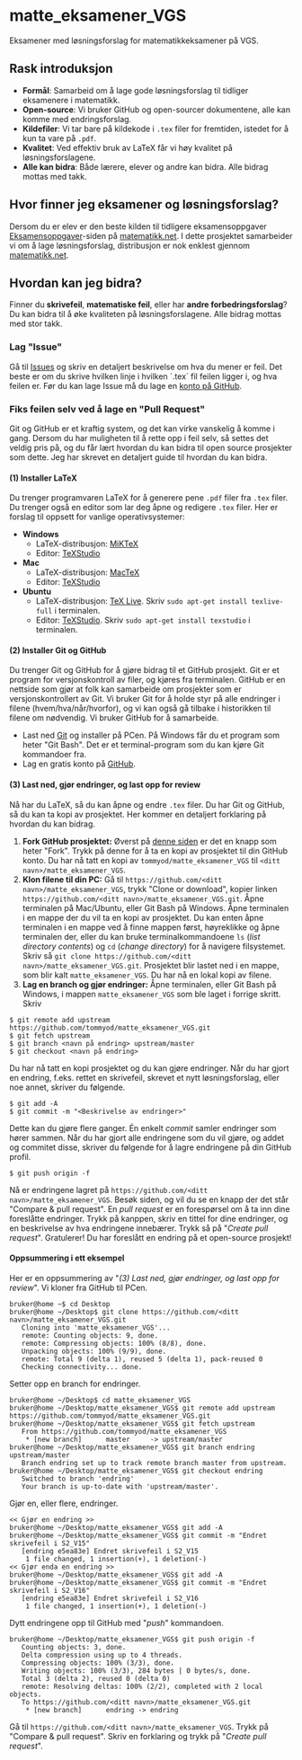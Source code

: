 
# matte_eksamener_VGS
Eksamener med løsningsforslag for matematikkeksamener på VGS.

## Rask introduksjon

- **Formål**: Samarbeid om å lage gode løsningsforslag til tidliger eksamenere i matematikk.
- **Open-source**: Vi bruker GitHub og open-sourcer dokumentene, alle kan komme med endringsforslag.
- **Kildefiler**: Vi tar bare på kildekode i `.tex` filer for fremtiden, istedet for å kun ta vare på `.pdf`.
- **Kvalitet**: Ved effektiv bruk av LaTeX får vi høy kvalitet på løsningsforslagene.
- **Alle kan bidra**: Både lærere, elever og andre kan bidra. Alle bidrag mottas med takk.


## Hvor finner jeg eksamener og løsningsforslag?
Dersom du er elev er den beste kilden til tidligere eksamensoppgaver [Eksamensoppgaver](https://matematikk.net/side/Eksamensoppgaver)-siden på [matematikk.net](https://matematikk.net/). I dette prosjektet samarbeider vi om å lage løsningsforslag, distribusjon er nok enklest gjennom [matematikk.net](https://matematikk.net/).

## Hvordan kan jeg bidra?
Finner du **skrivefeil**, **matematiske feil**, eller har **andre forbedringsforslag**? Du kan bidra til å øke kvaliteten på løsningsforslagene. Alle bidrag mottas med stor takk. 

### Lag "Issue"

Gå til [Issues](https://github.com/tommyod/matte_eksamener_VGS/issues) og skriv en detaljert beskrivelse om hva du mener er feil. Det beste er om du skrive hvilken linje i hvilken ´.tex´ fil feilen ligger i, og hva feilen er. Før du kan lage Issue må du lage en [konto på GitHub](https://github.com/join).

### Fiks feilen selv ved å lage en "Pull Request"
Git og GitHub er et kraftig system, og det kan virke vanskelig å komme i gang. Dersom du har muligheten til å rette opp i feil selv, så settes det veldig pris på, og du får lært hvordan du kan bidra til open source prosjekter som dette. Jeg har skrevet en detaljert guide til hvordan du kan bidra.

#### (1) Installer LaTeX
Du trenger programvaren LaTeX for å generere pene `.pdf` filer fra `.tex` filer. Du trenger også en editor som lar deg åpne og redigere `.tex` filer. Her er forslag til oppsett for vanlige operativsystemer:

- **Windows**
  * LaTeX-distribusjon: [MiKTeX](https://miktex.org/)
  * Editor: [TeXStudio](http://texstudio.sourceforge.net/)
- **Mac**
  * LaTeX-distribusjon: [MacTeX](https://tug.org/mactex/mactex-download.html)
  * Editor: [TeXStudio](http://texstudio.sourceforge.net/)
- **Ubuntu**
  * LaTeX-distribusjon: [TeX Live](https://tug.org/texlive/). Skriv `sudo apt-get install texlive-full` i terminalen.
  * Editor: [TeXStudio](http://texstudio.sourceforge.net/). Skriv `sudo apt-get install texstudio` i terminalen.
  
#### (2) Installer Git og GitHub
Du trenger Git og GitHub for å gjøre bidrag til et GitHub prosjekt. Git er et program for versjonskontroll av filer, og kjøres fra terminalen. GitHub er en nettside som gjør at folk kan samarbeide om prosjekter som er versjonskontrollert av Git. Vi bruker Git for å holde styr på alle endringer i filene (hvem/hva/når/hvorfor), og vi kan også gå tilbake i historikken til filene om nødvendig. Vi bruker GitHub for å samarbeide.
* Last ned [Git](https://git-scm.com/downloads) og installer på PCen. På Windows får du et program som heter "Git Bash". Det er et terminal-program som du kan kjøre Git kommandoer fra.
* Lag en gratis konto på [GitHub](https://github.com/join).

#### (3) Last ned, gjør endringer, og last opp for review
Nå har du LaTeX, så du kan åpne og endre `.tex` filer. Du har Git og GitHub, så du kan ta kopi av prosjektet. Her kommer en detaljert forklaring på hvordan du kan bidrag.

1. **Fork GitHub prosjektet:** Øverst på [denne siden](https://github.com/tommyod/matte_eksamener_VGS) er det en knapp som heter "Fork". Trykk på denne for å ta en kopi av prosjektet til din GitHub konto. Du har nå tatt en kopi av `tommyod/matte_eksamener_VGS` til `<ditt navn>/matte_eksamener_VGS`.
2. **Klon filene til din PC:** Gå til `https://github.com/<ditt navn>/matte_eksamener_VGS`, trykk "Clone or download", kopier linken `https://github.com/<ditt navn>/matte_eksamener_VGS.git`. Åpne terminalen på Mac/Ubuntu, eller Git Bash på Windows. Åpne terminalen i en mappe der du vil ta en kopi av prosjektet. Du kan enten åpne terminalen i en mappe ved å finne mappen først, høyreklikke og åpne terminalen der, eller du kan bruke terminalkommandoene `ls` (*list directory contents*) og `cd` (*change directory*) for å navigere filsystemet. Skriv så `git clone https://github.com/<ditt navn>/matte_eksamener_VGS.git`. Prosjektet blir lastet ned i en mappe, som blir kalt `matte_eksamener_VGS`. Du har nå en lokal kopi av filene.
3. **Lag en branch og gjør endringer:** Åpne terminalen, eller Git Bash på Windows, i mappen    `matte_eksamener_VGS` som ble laget i forrige skritt. Skriv 
  ```
  $ git remote add upstream https://github.com/tommyod/matte_eksamener_VGS.git
  $ git fetch upstream
  $ git branch <navn på endring> upstream/master
  $ git checkout <navn på endring>
  ```
  Du har nå tatt en kopi prosjektet og du kan gjøre endringer. Når du har gjort en endring, f.eks. rettet en skrivefeil, skrevet et nytt løsningsforslag, eller noe annet, skriver du følgende.
```
$ git add -A
$ git commit -m "<Beskrivelse av endringer>"
```
Dette kan du gjøre flere ganger. Én enkelt *commit* samler endringer som hører sammen. Når du har gjort alle endringene som du vil gjøre, og addet og commitet disse, skriver du følgende for å lagre endringene på din GitHub profil.
```
$ git push origin -f
```
Nå er endringene lagret på `https://github.com/<ditt navn>/matte_eksamener_VGS`. Besøk siden, og vil du se en knapp der det står "Compare & pull request". En *pull request* er en forespørsel om å ta inn dine foreslåtte endringer. Trykk på kanppen, skriv en tittel for dine endringer, og en beskrivelse av hva endringene innebærer. Trykk så på "*Create pull request*". Gratulerer! Du har foreslått en endring på et open-source prosjekt!

#### Oppsummering i ett eksempel
Her er en oppsummering av "*(3) Last ned, gjør endringer, og last opp for review*". Vi kloner fra GitHub til PCen.
```
bruker@home ~$ cd Desktop
bruker@home ~/Desktop$ git clone https://github.com/<ditt navn>/matte_eksamener_VGS.git
   Cloning into 'matte_eksamener_VGS'...
   remote: Counting objects: 9, done.
   remote: Compressing objects: 100% (8/8), done.
   Unpacking objects: 100% (9/9), done.
   remote: Total 9 (delta 1), reused 5 (delta 1), pack-reused 0
   Checking connectivity... done.
```
Setter opp en branch for endringer.
```
bruker@home ~/Desktop$ cd matte_eksamener_VGS                                  
bruker@home ~/Desktop/matte_eksamener_VGS$ git remote add upstream https://github.com/tommyod/matte_eksamener_VGS.git
bruker@home ~/Desktop/matte_eksamener_VGS$ git fetch upstream
   From https://github.com/tommyod/matte_eksamener_VGS
    * [new branch]      master     -> upstream/master
bruker@home ~/Desktop/matte_eksamener_VGS$ git branch endring upstream/master
   Branch endring set up to track remote branch master from upstream.
bruker@home ~/Desktop/matte_eksamener_VGS$ git checkout endring
   Switched to branch 'endring'
   Your branch is up-to-date with 'upstream/master'.
```
Gjør en, eller flere, endringer.
```
<< Gjør en endring >>
bruker@home ~/Desktop/matte_eksamener_VGS$ git add -A                   
bruker@home ~/Desktop/matte_eksamener_VGS$ git commit -m "Endret skrivefeil i S2_V15"
   [endring e5ea83e] Endret skrivefeil i S2_V15
    1 file changed, 1 insertion(+), 1 deletion(-)
<< Gjør enda en endring >>
bruker@home ~/Desktop/matte_eksamener_VGS$ git add -A                   
bruker@home ~/Desktop/matte_eksamener_VGS$ git commit -m "Endret skrivefeil i S2_V16"
   [endring e5ea83e] Endret skrivefeil i S2_V16
    1 file changed, 1 insertion(+), 1 deletion(-)
```
Dytt endringene opp til GitHub med "*push*" kommandoen.
```
bruker@home ~/Desktop/matte_eksamener_VGS$ git push origin -f              
   Counting objects: 3, done.
   Delta compression using up to 4 threads.
   Compressing objects: 100% (3/3), done.
   Writing objects: 100% (3/3), 284 bytes | 0 bytes/s, done.
   Total 3 (delta 2), reused 0 (delta 0)
   remote: Resolving deltas: 100% (2/2), completed with 2 local objects.
   To https://github.com/<ditt navn>/matte_eksamener_VGS.git
    * [new branch]      endring -> endring            
```
Gå til `https://github.com/<ditt navn>/matte_eksamener_VGS`. Trykk på "Compare & pull request". Skriv en forklaring og trykk på "*Create pull request*".




